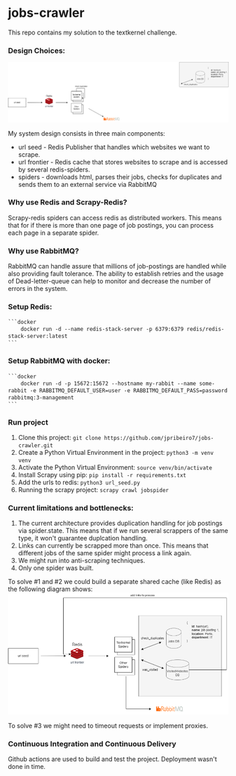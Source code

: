 # jobs-crawler
This repo contains my solution to the textkernel challenge.

### Design Choices:
![Alt text](./spiders.drawio.png "System Design")


My system design consists in three main components:
 - url seed - Redis Publisher that handles which websites we want to scrape.
 - url frontier - Redis cache that stores websites to scrape and is accessed by several redis-spiders.
 - spiders - downloads html, parses their jobs, checks for duplicates and sends them to an external service via RabbitMQ

### Why use Redis and Scrapy-Redis? 
Scrapy-redis spiders can access redis as distributed workers. This means that for if there is more than one page of job postings, you can process each page in a separate spider.

### Why use RabbitMQ? 
RabbitMQ can handle assure that millions of job-postings are handled while also providing fault tolerance. The ability to establish retries and the usage of Dead-letter-queue can help to monitor and decrease the number of errors in the system.

### Setup Redis:
    ```docker
        docker run -d --name redis-stack-server -p 6379:6379 redis/redis-stack-server:latest
    ```

### Setup RabbitMQ with docker: 
    ```docker
        docker run -d -p 15672:15672 --hostname my-rabbit --name some-rabbit -e RABBITMQ_DEFAULT_USER=user -e RABBITMQ_DEFAULT_PASS=password rabbitmq:3-management
    ```

### Run project
1. Clone this project: `git clone https://github.com/jpribeiro7/jobs-crawler.git`
2. Create a Python Virtual Environment in the project: `python3 -m venv venv`
3. Activate the Python Virtual Environment: `source venv/bin/activate`
4. Install Scrapy using pip: `pip install -r requirements.txt`
6. Add the urls to redis: `python3 url_seed.py`
7. Running the scrapy project: `scrapy crawl jobspider` 


### Current limitations and bottlenecks:
1. The current architecture provides duplication handling for job postings via spider.state. This means that if we run several scrappers of the same type, it won't guarantee duplcation handling.
2. Links can currently be scrapped more than once. This means that different jobs of the same spider might process a link again.
3. We might run into anti-scraping techniques.
4. Only one spider was built.

To solve #1 and #2 we could build a separate shared cache (like Redis) as the following diagram shows:
![Alt text](./spiders_improved.drawio.png "Improved System Design")

To solve #3 we might need to timeout requests or implement proxies.



### Continuous Integration and Continuous Delivery
Github actions are used to build and test the project. Deployment wasn't done in time.

<!-- Pytest Coverage Comment:Begin -->
<!-- Pytest Coverage Comment:End -->


